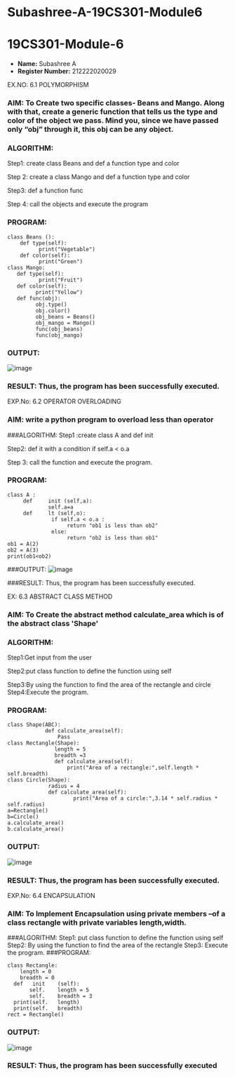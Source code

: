 # Subashree-A-19CS301-Module6

# 19CS301-Module-6

- **Name:** Subashree A  
- **Register Number:** 212222020029
  
EX.NO: 6.1   POLYMORPHISM

### AIM: To Create two specific classes- Beans and Mango. Along with that, create a generic function that tells us the type and color of the object we pass. Mind you, since we have passed only “obj” through it, this obj can be any object.


### ALGORITHM:
Step1: create class Beans and def a function type and color

Step 2: create a class Mango and def a function type and color

Step3: def a function func

Step 4: call the objects and execute the program

### PROGRAM:
```
class Beans ():
    def type(self):   
          print("Vegetable")
    def color(self):
          print("Green")
class Mango:
   def type(self):
          print("Fruit")
   def color(self):
         print("Yellow")
   def func(obj):
         obj.type()
         obj.color()
         obj_beans = Beans()
         obj_mango = Mango()
         func(obj_beans)
         func(obj_mango)
```
### OUTPUT:
![image](https://github.com/user-attachments/assets/b41a3e12-896b-4f6c-a9b2-19045a5088f9)


### RESULT: Thus, the program has been successfully executed.



EXP.No: 6.2 OPERATOR OVERLOADING

### AIM: write a python program to overload less than operator
###ALGORITHM:
Step1 :create class A and def init	 

Step2: def it	with a condition if self.a < o.a 

Step 3: call the function and execute the program.
### PROGRAM:
```
class A :
     def     init (self,a):
             self.a=a
     def     lt (self,o):
              if self.a < o.a :
                   return "ob1 is less than ob2"
              else:
                   return "ob2 is less than ob1"
ob1 = A(2)
ob2 = A(3)
print(ob1<ob2)
```
###OUTPUT:
![image](https://github.com/user-attachments/assets/dae03d17-1004-424e-a179-ef62fd2681bd)



###RESULT: Thus, the program has been successfully executed.



EX: 6.3 ABSTRACT CLASS METHOD

### AIM: To Create the abstract method calculate_area which is of the abstract class 'Shape'

### ALGORITHM:
Step1:Get input from the user

Step2:put class function to define the function using self

Step3:By using the function to find the area of the rectangle and circle Step4:Execute the program.

### PROGRAM:
```from abc import ABC
class Shape(ABC):
            def calculate_area(self):
                Pass
class Rectangle(Shape):
               length = 5
               breadth =3
               def calculate_area(self):
                   print("Area of a rectangle:",self.length * self.breadth)
class Circle(Shape):
             radius = 4
             def calculate_area(self):
                     print("Area of a circle:",3.14 * self.radius * self.radius)
a=Rectangle()
b=Circle()
a.calculate_area()
b.calculate_area()
```
### OUTPUT:
![image](https://github.com/user-attachments/assets/a4c70e22-b3e0-417a-86d7-41f547c9d60d)


### RESULT: Thus, the program has been successfully executed.



EXP.No: 6.4     ENCAPSULATION
### AIM: To Implement Encapsulation using private members –of a class rectangle with private variables length,width.
###ALGORITHM: Step1: put class function to define the function using self Step2: By using the function to find the area of the rectangle Step3: Execute the program.
###PROGRAM:
```
class Rectangle:
 	length = 0
 	breadth = 0
  def	init	(self):
       self.	length = 5
       self.	breadth = 3
  print(self.	length)
  print(self.	breadth)
rect = Rectangle()
```
### OUTPUT:
 
![image](https://github.com/user-attachments/assets/ea434dc1-3f93-4a66-8828-1d815e9ff015)

 

### RESULT: Thus, the program has been successfully executed




